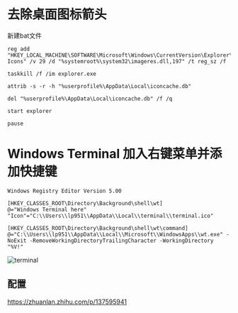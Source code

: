 # 去除桌面图标箭头

新建bat文件

```ba
reg add "HKEY_LOCAL_MACHINE\SOFTWARE\Microsoft\Windows\CurrentVersion\Explorer\Shell Icons" /v 29 /d "%systemroot%\system32\imageres.dll,197" /t reg_sz /f

taskkill /f /im explorer.exe

attrib -s -r -h "%userprofile%\AppData\Local\iconcache.db"

del "%userprofile%\AppData\Local\iconcache.db" /f /q

start explorer

pause

```

# Windows Terminal 加入右键菜单并添加快捷键

```
Windows Registry Editor Version 5.00

[HKEY_CLASSES_ROOT\Directory\Background\shell\wt]
@="Windows Terminal here"
"Icon"="C:\\Users\\lp951\\AppData\\Local\\terminal\\terminal.ico"

[HKEY_CLASSES_ROOT\Directory\Background\shell\wt\command]
@="C:\\Users\\lp951\\AppData\\Local\\Microsoft\\WindowsApps\\wt.exe" -NoExit -RemoveWorkingDirectoryTrailingCharacter -WorkingDirectory "%V!"
```

![terminal](D:%5C%E7%AC%94%E8%AE%B0%5Cassets%5Cterminal.png)

## 配置

https://zhuanlan.zhihu.com/p/137595941